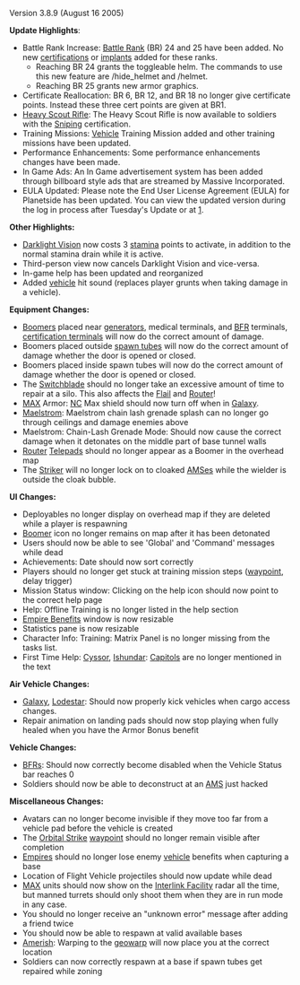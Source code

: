 Version 3.8.9 (August 16 2005)

**Update Highlights**:

- Battle Rank Increase: [Battle Rank](../terminology/Battle_Rank.md) (BR) 24 and
  25 have been added. No new
  [certifications](../certifications/Certifications.md) or
  [implants](../implants/index.md) added for these ranks.
  - Reaching BR 24 grants the toggleable helm. The commands to use this new
    feature are /hide_helmet and /helmet.
  - Reaching BR 25 grants new armor graphics.
- Certificate Reallocation: BR 6, BR 12, and BR 18 no longer give certificate
  points. Instead these three cert points are given at BR1.
- [Heavy Scout Rifle](../weapons/Heavy_Scout_Rifle.md): The Heavy Scout Rifle is
  now available to soldiers with the [Sniping](../certifications/Sniping.md)
  certification.
- Training Missions: [Vehicle](../vehicles/index.md) Training Mission added
  and other training missions have been updated.
- Performance Enhancements: Some performance enhancements changes have been
  made.
- In Game Ads: An In Game advertisement system has been added through billboard
  style ads that are streamed by Massive Incorporated.
- EULA Updated: Please note the End User License Agreement (EULA) for Planetside
  has been updated. You can view the updated version during the log in process
  after Tuesday's Update or at
  [1](http://planetside.station.sony.com/policies/license_agreement.jsp).

**Other Highlights:**

- [Darklight Vision](../implants/Darklight_Vision.md) now costs 3
  [stamina](../terminology/Stamina.md) points to activate, in addition to the
  normal stamina drain while it is active.
- Third-person view now cancels Darklight Vision and vice-versa.
- In-game help has been updated and reorganized
- Added [vehicle](../vehicles/index.md) hit sound (replaces player grunts when
  taking damage in a vehicle).

**Equipment Changes:**

- [Boomers](../weapons/Adaptive_Construction_Engine.md#remote-detonated-charge-boomer)
  placed near [generators](../items/Generator.md), medical terminals, and
  [BFR](../vehicles/BattleFrame_Robotics.md) terminals,
  [certification terminals](../items/Certification_Terminal.md) will now do the
  correct amount of damage.
- Boomers placed outside [spawn tubes](../items/Respawn_Tube.md) will now do the
  correct amount of damage whether the door is opened or closed.
- Boomers placed inside spawn tubes will now do the correct amount of damage
  whether the door is opened or closed.
- The [Switchblade](../items/Switchblade.md) should no longer take an excessive
  amount of time to repair at a silo. This also affects the
  [Flail](../vehicles/Flail.md) and [Router](../vehicles/Router.md)!
- [MAX](../armor/Mechanized_Assault_Exo-Suit.md) Armor:
  [NC](../terminology/New_Conglomerate.md) Max shield should now turn off when in
  [Galaxy](../vehicles/Galaxy.md).
- [Maelstrom](../weapons/Maelstrom.md): Maelstrom chain lash grenade splash can
  no longer go through ceilings and damage enemies above
- Maelstrom: Chain-Lash Grenade Mode: Should now cause the correct damage when
  it detonates on the middle part of base tunnel walls
- [Router](../vehicles/Router.md) [Telepads](../weapons/Telepad.md) should no
  longer appear as a Boomer in the overhead map
- The [Striker](../weapons/Striker.md) will no longer lock on to cloaked
  [AMSes](../vehicles/Advanced_Mobile_Station.md) while the wielder is outside
  the cloak bubble.

**UI Changes:**

- Deployables no longer display on overhead map if they are deleted while a
  player is respawning
- [Boomer](../weapons/Adaptive_Construction_Engine.md#Boomer) icon no longer
  remains on map after it has been detonated
- Users should now be able to see 'Global' and 'Command' messages while dead
- Achievements: Date should now sort correctly
- Players should no longer get stuck at training mission steps
  ([waypoint](../terminology/Waypoint.md), delay trigger)
- Mission Status window: Clicking on the help icon should now point to the
  correct help page
- Help: Offline Training is no longer listed in the help section
- [Empire Benefits](../terminology/Empire_Benefit.md) window is now resizable
- Statistics pane is now resizable
- Character Info: Training: Matrix Panel is no longer missing from the tasks
  list.
- First Time Help: [Cyssor](../locations/Cyssor.md),
  [Ishundar](../locations/Ishundar.md): [Capitols](../locations/Capitol.md) are
  no longer mentioned in the text

**Air Vehicle Changes:**

- [Galaxy](../vehicles/Galaxy.md), [Lodestar](../vehicles/Lodestar.md): Should
  now properly kick vehicles when cargo access changes.
- Repair animation on landing pads should now stop playing when fully healed
  when you have the Armor Bonus benefit

**Vehicle Changes:**

- [BFRs](../vehicles/BattleFrame_Robotics.md): Should now correctly become
  disabled when the Vehicle Status bar reaches 0
- Soldiers should now be able to deconstruct at an
  [AMS](../vehicles/Advanced_Mobile_Station.md) just hacked

**Miscellaneous Changes:**

- Avatars can no longer become invisible if they move too far from a vehicle pad
  before the vehicle is created
- The [Orbital Strike](../terminology/Orbital_Strike.md)
  [waypoint](../terminology/Waypoint.md) should no longer remain visible after
  completion
- [Empires](../terminology/Empire.md) should no longer lose enemy
  [vehicle](../vehicles/index.md) benefits when capturing a base
- Location of Flight Vehicle projectiles should now update while dead
- [MAX](../armor/Mechanized_Assault_Exo-Suit.md) units should now show on the
  [Interlink Facility](../locations/Interlink.md) radar all the time, but manned
  turrets should only shoot them when they are in run mode in any case.
- You should no longer receive an "unknown error" message after adding a friend
  twice
- You should now be able to respawn at valid available bases
- [Amerish](../locations/Amerish.md): Warping to the
  [geowarp](../locations/Geowarp.md) will now place you at the correct location
- Soldiers can now correctly respawn at a base if spawn tubes get repaired while
  zoning
